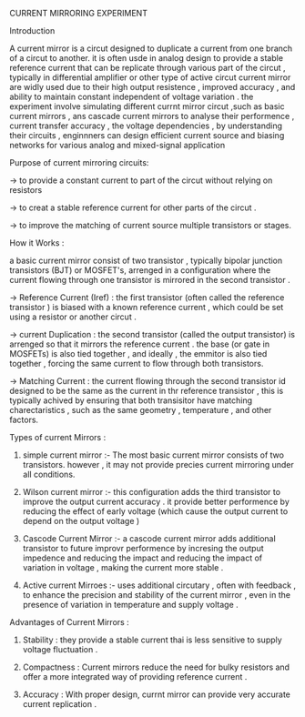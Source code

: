 CURRENT MIRRORING EXPERIMENT

Introduction 

A current mirror is a circut designed to duplicate a current from one branch of a circut to another. it is often usde in analog design to provide a stable reference current that can be replicate through various part of the circut , typically in differential amplifier or other type of active circut current mirror are widly used due to their high output resistence , improved accuracy , and ability to maintain constant independent of voltage variation . the experiment involve simulating different currnt mirror circut ,such as basic current mirrors , ans cascade current mirrors to analyse their performence , current transfer accuracy , the voltage dependencies , by understanding their circuits , enginnners can design efficient current source and biasing networks for various analog and mixed-signal application

Purpose of current mirroring circuits:

-> to provide a constant current to part of the circut without relying on resistors

-> to creat a stable reference current for other parts of the circut .

-> to improve the matching of current source multiple transistors or stages.

How it Works :

a basic current mirror consist of two transistor , typically bipolar junction transistors (BJT) or MOSFET's, arrenged in a configuration where the current flowing through one transistor is mirrored in the second transistor . 

-> Reference Current (Iref) : the first transistor (often called the reference transistor ) is biased with a known reference current , which could be set using a resistor or another circut .

-> current Duplication : the second transistor (called the output transistor) is arrenged so that it mirrors the reference current . the base (or gate in MOSFETs) is also tied together , and ideally , the emmitor is also tied together , forcing the same current to flow through both transistors.

-> Matching Current : the current flowing through the second transistor id designed to be the same as the current in thr reference transistor , this is typically achived by ensuring that both transisitor have matching charectaristics , such as the same geometry , temperature , and other factors.

Types of current Mirrors : 

1) simple current mirror :- The most basic current mirror consists of two transistors. however , it may not provide precies current mirroring under all conditions.

2) Wilson current mirror :- this configuration adds the third transistor to improve the output current accuracy . it provide better performence by reducing the effect of early voltage (which cause the output current to depend on the output voltage )

3) Cascode Current Mirror :- a cascode current mirror adds additional transistor to future improvr performence by incresing the output impedence and reducing the impact and reducing the impact of variation in voltage , making the current more stable .

4) Active current Mirroes :-  uses additional circutary , often with feedback , to enhance the precision and stability of the current mirror , even in the presence of variation in temperature and supply voltage .

Advantages of Current Mirrors : 

1) Stability : they provide a stable current thai is less sensitive to supply voltage fluctuation .

2) Compactness : Current mirrors reduce the need for bulky resistors and offer a more integrated way of providing reference current .

3) Accuracy : With proper design, currnt mirror can provide very accurate current replication .









